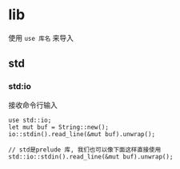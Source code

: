 # lib

使用 `use 库名` 来导入

## std

### std:io

接收命令行输入

```
use std::io;
let mut buf = String::new();
io::stdin().read_line(&mut buf).unwrap();

// std是prelude 库, 我们也可以像下面这样直接使用
std::io::stdin().read_line(&mut buf).unwrap();
```
